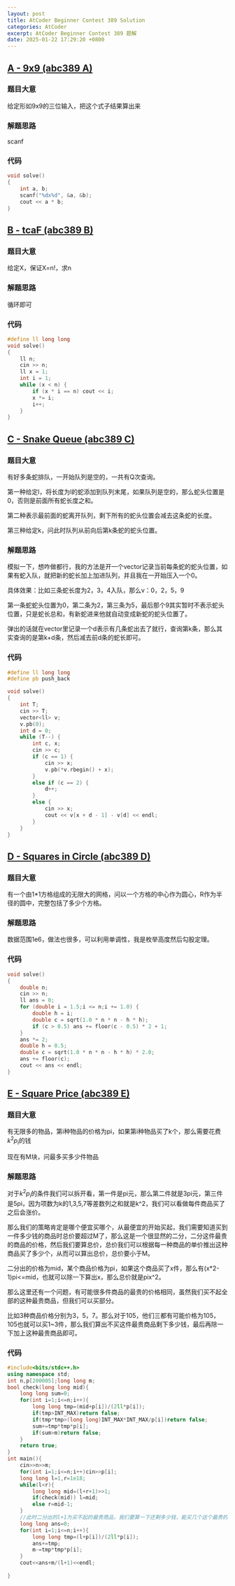 ```yaml
---
layout: post
title: AtCoder Beginner Contest 389 Solution
categories: AtCoder
excerpt: AtCoder Beginner Contest 389 题解
date: 2025-01-22 17:29:20 +0800
---
```



## [A - 9x9 (abc389 A)](https://atcoder.jp/contests/abc389/tasks/abc389_a)
### 题目大意

给定形如9x9的三位输入，把这个式子结果算出来

### 解题思路

scanf

### 代码
```cpp
void solve()
{
    int a, b;
    scanf("%dx%d", &a, &b);
    cout << a * b;
}
```


## [B - tcaF (abc389 B)](https://atcoder.jp/contests/abc389/tasks/abc389_b)
### 题目大意

给定X，保证X=n!，求n

### 解题思路

循环即可

### 代码
```cpp
#define ll long long
void solve()
{
    ll n;
    cin >> n;
    ll x = 1;
    int i = 1;
    while (x < n) {
        if (x * i == n) cout << i;
        x *= i;
        i++;
    }
}
```


## [C - Snake Queue (abc389 C)](https://atcoder.jp/contests/abc389/tasks/abc389_c)
### 题目大意

有好多条蛇排队，一开始队列是空的，一共有Q次查询。

第一种给定l，将长度为l的蛇添加到队列末尾，如果队列是空的，那么蛇头位置是0，否则是前面所有蛇长度之和。

第二种表示最前面的蛇离开队列，剩下所有的蛇头位置会减去这条蛇的长度。

第三种给定k，问此时队列从前向后第k条蛇的蛇头位置。

### 解题思路

模拟一下，想咋做都行，我的方法是开一个vector记录当前每条蛇的蛇头位置，如果有蛇入队，就把新的蛇长加上加进队列，并且我在一开始压入一个0。

具体效果：比如三条蛇长度为2，3，4入队，那么v：0，2，5，9

第一条蛇蛇头位置为0，第二条为2，第三条为5，最后那个9其实暂时不表示蛇头位置，只是蛇长总和，有新蛇进来他就自动变成新蛇的蛇头位置了。

弹出的话就在vector里记录一个d表示有几条蛇出去了就行，查询第k条，那么其实查询的是第k+d条，然后减去前d条的蛇长即可。

### 代码
```cpp
#define ll long long
#define pb push_back

void solve()
{
    int T;
    cin >> T;
    vector<ll> v;
    v.pb(0);
    int d = 0;
    while (T--) {
        int c, x;
        cin >> c;
        if (c == 1) {
            cin >> x;
            v.pb(*v.rbegin() + x);
        }
        else if (c == 2) {
            d++;
        }
        else {
            cin >> x;
            cout << v[x + d - 1] - v[d] << endl;
        }
    }
}
```


## [D - Squares in Circle (abc389 D)](https://atcoder.jp/contests/abc389/tasks/abc389_d)
### 题目大意

有一个由1*1方格组成的无限大的网格，问以一个方格的中心作为圆心，R作为半径的圆中，完整包括了多少个方格。

### 解题思路

数据范围1e6，做法也很多，可以利用单调性，我是枚举高度然后勾股定理。

### 代码
```cpp
void solve()
{
    double n;
    cin >> n;
    ll ans = 0;
    for (double i = 1.5;i <= n;i += 1.0) {
        double h = i;
        double c = sqrt(1.0 * n * n - h * h);
        if (c > 0.5) ans += floor(c - 0.5) * 2 + 1;
    }
    ans *= 2;
    double h = 0.5;
    double c = sqrt(1.0 * n * n - h * h) * 2.0;
    ans += floor(c);
    cout << ans << endl;
}

```


## [E - Square Price (abc389 E)](https://atcoder.jp/contests/abc389/tasks/abc389_e)
### 题目大意

有无限多的物品，第i种物品的价格为pi，如果第i种物品买了k个，那么需要花费$k^2p_i$的钱

现在有M块，问最多买多少件物品

### 解题思路

对于$k^2p_i$的条件我们可以拆开看，第一件是pi元，那么第二件就是3pi元，第三件是5pi，因为项数为k的1,3,5,7等差数列之和就是k^2，我们可以看做每件商品买了之后会涨价。

那么我们的策略肯定是哪个便宜买哪个，从最便宜的开始买起，我们需要知道买到一件多少钱的商品时总价要超过M了，那么这是一个很显然的二分，二分这件最贵的商品的价格，然后我们要算总价，总价我们可以根据每一种商品的单价推出这种商品买了多少个，从而可以算出总价，总价要小于M。

二分出的价格为mid，某个商品价格为pi，如果这个商品买了x件，那么有(x*2-1)pi<=mid，也就可以除一下算出x，那么总价就是pix^2。

那么这里还有一个问题，有可能很多件商品的最贵的价格相同，虽然我们买不起全部的这种最贵商品，但我们可以买部分。

比如3种商品价格分别为3，5，7。那么对于105，他们三都有可能价格为105，105也就可以买1~3件，那么我们算出不买这件最贵商品剩下多少钱，最后再除一下加上这种最贵商品即可。

### 代码
```cpp
#include<bits/stdc++.h>
using namespace std;
int n,p[200005];long long m;
bool check(long long mid){
	long long sum=0;
	for(int i=1;i<=n;i++){
		long long tmp=(mid+p[i])/(2ll*p[i]);
		if(tmp>INT_MAX)return false;
		if(tmp*tmp>(long long)INT_MAX*INT_MAX/p[i])return false;
		sum+=tmp*tmp*p[i];
		if(sum>m)return false;
	}
	return true;
}
int main(){
	cin>>n>>m;
	for(int i=1;i<=n;i++)cin>>p[i];
	long long l=1,r=1e18;
	while(l<r){
		long long mid=(l+r+1)>>1;
		if(check(mid)) l=mid;
		else r=mid-1;
	}
    //此时二分出的l+1为买不起的最贵商品，我们要算一下还剩多少钱，能买几个这个最贵的商品
	long long ans=0;
	for(int i=1;i<=n;i++){
		long long tmp=(l+p[i])/(2ll*p[i]);
		ans+=tmp;
		m-=tmp*tmp*p[i];
	}
	cout<<ans+m/(l+1)<<endl;
	
}

```

